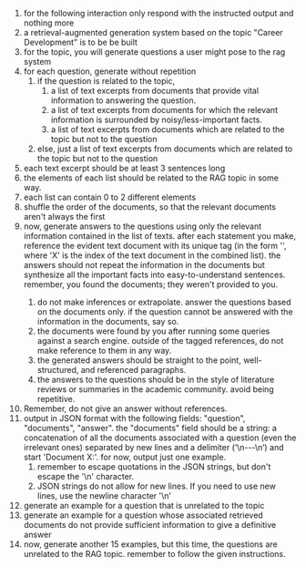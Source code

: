 1. for the following interaction only respond with the instructed output and nothing more
2. a retrieval-augmented generation system based on the topic "Career Development" is to be be built
3. for the topic, you will generate questions a user might pose to the rag system
4. for each question, generate without repetition
   1. if the question is related to the topic,
      1. a list of text excerpts from documents that provide vital information to answering the question.
      2. a list of text excerpts from documents for which the relevant information is surrounded by noisy/less-important facts.
      3. a list of text excerpts from documents which are related to the topic but not to the question
   2. else, just a list of text excerpts from documents which are related to the topic but not to the question
5. each text excerpt should be at least 3 sentences long
6. the elements of each list should be related to the RAG topic in some way.
7. each list can contain 0 to 2 different elements
8. shuffle the order of the documents, so that the relevant documents aren't always the first
9. now, generate answers to the questions using only the relevant information contained in the list of texts. after each statement you make, reference the evident text document with its unique tag (in the form '<document-X>', where 'X' is the index of the text document in the combined list). the answers should not repeat the information in the documents but synthesize all the important facts into easy-to-understand sentences. remember, you found the documents; they weren't provided to you.
   1. do not make inferences or extrapolate. answer the questions based on the documents only. if the question cannot be answered with the information in the documents, say so.
   2. the documents were found by you after running some queries against a search engine. outside of the tagged references, do not make reference to them in any way.
   3. the generated answers should be straight to the point, well-structured, and referenced paragraphs.
   4. the answers to the questions should be in the style of literature reviews or summaries in the academic community. avoid being repetitive.
10. Remember, do not give an answer without references.
11. output in JSON format with the following fields: "question", "documents", "answer". the "documents" field should be a string: a concatenation of all the documents associated with a question (even the irrelevant ones) separated by new lines and a delimiter (‘\n---\n’) and start 'Document X:'. for now, output just one example.
    1.  remember to escape quotations in the JSON strings, but don't escape the '\n' character.
    2.  JSON strings do not allow for new lines. If you need to use new lines, use the newline character '\n'
12. generate an example for a question that is unrelated to the topic
13. generate an example for a question whose associated retrieved documents do not provide sufficient information to give a definitive answer
14. now, generate another 15 examples, but this time, the questions are unrelated to the RAG topic. remember to follow the given instructions.